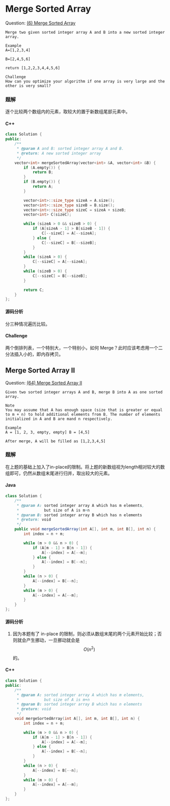 # Merge Sorted Array

Question: [(6) Merge Sorted Array](http://www.lintcode.com/en/problem/merge-sorted-array/)

```
Merge two given sorted integer array A and B into a new sorted integer array.

Example
A=[1,2,3,4]

B=[2,4,5,6]

return [1,2,2,3,4,4,5,6]

Challenge
How can you optimize your algorithm if one array is very large and the other is very small?
```

### 题解

逐个比较两个数组内的元素，取较大的置于新数组尾部元素中。

#### C++

```c++
class Solution {
public:
    /**
     * @param A and B: sorted integer array A and B.
     * @return: A new sorted integer array
     */
    vector<int> mergeSortedArray(vector<int> &A, vector<int> &B) {
        if (A.empty()) {
            return B;
        }
        if (B.empty()) {
            return A;
        }

        vector<int>::size_type sizeA = A.size();
        vector<int>::size_type sizeB = B.size();
        vector<int>::size_type sizeC = sizeA + sizeB;
        vector<int> C(sizeC);

        while (sizeA > 0 && sizeB > 0) {
            if (A[sizeA - 1] > B[sizeB - 1]) {
                C[--sizeC] = A[--sizeA];
            } else {
                C[--sizeC] = B[--sizeB];
            }
        }
        while (sizeA > 0) {
            C[--sizeC] = A[--sizeA];
        }
        while (sizeB > 0) {
            C[--sizeC] = B[--sizeB];
        }

        return C;
    }
};
```

#### 源码分析

分三种情况遍历比较。

#### Challenge

两个倒排列表，一个特别大，一个特别小，如何 Merge？此时应该考虑用一个二分法插入小的，即内存拷贝。

## Merge Sorted Array II

Question: [(64) Merge Sorted Array II](http://www.lintcode.com/en/problem/merge-sorted-array-ii/)

```
Given two sorted integer arrays A and B, merge B into A as one sorted array.

Note
You may assume that A has enough space (size that is greater or equal to m + n) to hold additional elements from B. The number of elements initialized in A and B are mand n respectively.

Example
A = [1, 2, 3, empty, empty] B = [4,5]

After merge, A will be filled as [1,2,3,4,5]
```

### 题解

在上题的基础上加入了in-place的限制。将上题的新数组视为length相对较大的数组即可，仍然从数组末尾进行归并，取出较大的元素。

#### Java
```java
class Solution {
    /**
     * @param A: sorted integer array A which has m elements,
     *           but size of A is m+n
     * @param B: sorted integer array B which has n elements
     * @return: void
     */
    public void mergeSortedArray(int A[], int m, int B[], int n) {
        int index = n + m;

        while (m > 0 && n > 0) {
            if (A[m - 1] > B[n - 1]) {
                A[--index] = A[--m];
            } else {
                A[--index] = B[--n];
            }
        }
        while (n > 0) {
            A[--index] = B[--n];
        }
        while (m > 0) {
            A[--index] = A[--m];
        }
    }
};
```
#### 源码分析

1. 因为本题有了 in-place 的限制，则必须从数组末尾的两个元素开始比较；否则就会产生挪动，一旦挪动就会是 $$O(n^2)$$ 的。

#### C++

```c++
class Solution {
public:
    /**
     * @param A: sorted integer array A which has m elements,
     *           but size of A is m+n
     * @param B: sorted integer array B which has n elements
     * @return: void
     */
    void mergeSortedArray(int A[], int m, int B[], int n) {
        int index = n + m;

        while (m > 0 && n > 0) {
            if (A[m - 1] > B[n - 1]) {
                A[--index] = A[--m];
            } else {
                A[--index] = B[--n];
            }
        }
        while (n > 0) {
            A[--index] = B[--n];
        }
        while (m > 0) {
            A[--index] = A[--m];
        }
    }
};
```
